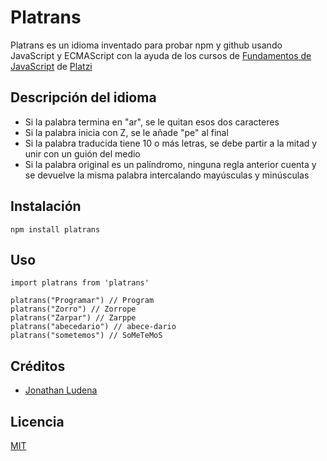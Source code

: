 # Platrans

Platrans es un idioma inventado para probar npm y github usando JavaScript
y ECMAScript con la ayuda de los cursos de [Fundamentos de JavaScript](https://platzi.com/js) de [Platzi](https//platzi.com)

## Descripción del idioma

- Si la palabra termina en "ar", se le quitan esos dos caracteres
- Si la palabra inicia con Z, se le añade "pe" al final
- Si la palabra traducida tiene 10 o más letras, se debe partir a la mitad y unir con un guión del medio
- Si la palabra original es un palíndromo, ninguna regla anterior cuenta y se devuelve la misma palabra intercalando mayúsculas y minúsculas

## Instalación

```
npm install platrans
```

## Uso

```
import platrans from 'platrans'

platrans("Programar") // Program
platrans("Zorro") // Zorrope
platrans("Zarpar") // Zarppe
platrans("abecedario") // abece-dario
platrans("sometemos") // SoMeTeMoS
```

## Créditos
- [Jonathan Ludena](https://twitter.com/@jonathanludena)

## Licencia
[MIT](https://opensource.org/licenses/MIT)
